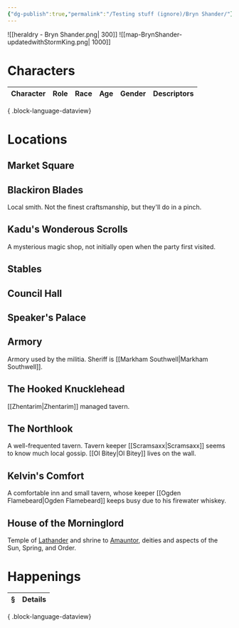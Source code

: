 ```yaml
---
{"dg-publish":true,"permalink":"/Testing stuff (ignore)/Bryn Shander/"}
---
```


![[heraldry - Bryn Shander.png\| 300]]
![[map-BrynShander-updatedwithStormKing.png\| 1000]]

# Characters
| Character | Role | Race | Age | Gender | Descriptors |
| --------- | ---- | ---- | --- | ------ | ----------- |

{ .block-language-dataview}

# Locations 
## Market Square
## Blackiron Blades
Local smith. Not the finest craftsmanship, but they'll do in a pinch.
## Kadu's Wonderous Scrolls
A mysterious magic shop, not initially open when the party first visited.
## Stables
## Council Hall
## Speaker's Palace
## Armory
Armory used by the militia. Sheriff is [[Markham Southwell\|Markham Southwell]].
## The Hooked Knucklehead
[[Zhentarim\|Zhentarim]] managed tavern.
## The Northlook
A well-frequented tavern. Tavern keeper [[Scramsaxx\|Scramsaxx]] seems to know much local gossip. [[Ol Bitey\|Ol Bitey]] lives on the wall.
## Kelvin's Comfort 
A comfortable inn and small tavern, whose keeper [[Ogden Flamebeard\|Ogden Flamebeard]] keeps busy due to his firewater whiskey.
## House of the Morninglord
Temple of [Lathander](https://forgottenrealms.fandom.com/wiki/Lathander) and shrine to [Amauntor](https://forgottenrealms.fandom.com/wiki/Amaunator), deities and aspects of the Sun, Spring, and Order.

# Happenings
| § | Details |
| - | ------- |

{ .block-language-dataview}
